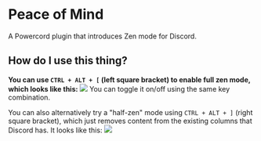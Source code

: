# Peace of Mind
A Powercord plugin that introduces Zen mode for Discord.

## How do I use this thing?
**You can use `CTRL + ALT + [` (left square bracket) to enable full zen mode, which looks like this:** ![](https://massive-legend.nevulo.xyz/2DwaA64F.png) You can toggle it on/off using the same key combination.

You can also alternatively try a "half-zen" mode using `CTRL + ALT + ]` (right square bracket), which just removes content from the existing columns that Discord has. It looks like this: ![](https://massive-legend.nevulo.xyz/BEqLtX80.png)
